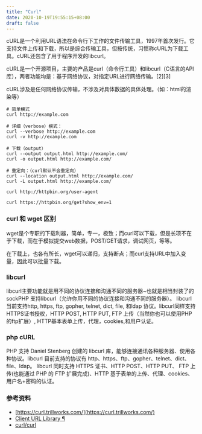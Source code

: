 ```yaml
---
title: "Curl"
date: 2020-10-19T19:55:15+08:00
draft: false
---
```


cURL是一个利用URL语法在命令行下工作的文件传输工具，1997年首次发行。它支持文件上传和下载，所以是综合传输工具，但按传统，习惯称cURL为下载工具。cURL还包含了用于程序开发的libcurl。

cURL是一个开源项目，主要的产品是curl（命令行工具）和libcurl（C语言的API库），两者功能均是：基于网络协议，对指定URL进行网络传输。[2][3]

cURL涉及是任何网络协议传输，不涉及对具体数据的具体处理。（如：html的渲染等）

```shell
# 简单模式
curl http://example.com

# 详细（verbose）模式：
curl --verbose http://example.com
curl -v http://example.com

# 下载（output）
curl --output output.html http://example.com/
curl -o output.html http://example.com/

# 重定向：（curl默认不会重定向）
curl --location output.html http://example.com/
curl -L output.html http://example.com/

curl http://httpbin.org/user-agent

curl https://httpbin.org/get?show_env=1

```


### curl 和 wget 区别

wget是个专职的下载利器，简单，专一，极致；而curl可以下载，但是长项不在于下载，而在于模拟提交web数据，POST/GET请求，调试网页，等等。

在下载上，也各有所长，wget可以递归，支持断点；而curl支持URL中加入变量，因此可以批量下载。

### libcurl

libcurl主要功能就是用不同的协议连接和沟通不同的服务器~也就是相当封装了的sockPHP 支持libcurl（允许你用不同的协议连接和沟通不同的服务器）。 libcurl当前支持http, https, ftp, gopher, telnet, dict, file, 和ldap 协议。libcurl同样支持HTTPS证书授权，HTTP POST, HTTP PUT, FTP 上传（当然你也可以使用PHP的ftp扩展）, HTTP基本表单上传，代理，cookies,和用户认证。

### php cURL

PHP 支持 Daniel Stenberg 创建的 libcurl 库，能够连接通讯各种服务器、使用各种协议。libcurl 目前支持的协议有 http、https、ftp、gopher、telnet、dict、file、ldap。 libcurl 同时支持 HTTPS 证书、HTTP POST、HTTP PUT、 FTP 上传(也能通过 PHP 的 FTP 扩展完成)、HTTP 基于表单的上传、代理、cookies、用户名+密码的认证。

### 参考资料
- [https://curl.trillworks.com/](https://curl.trillworks.com/)
- [Client URL Library ¶](https://www.php.net/manual/en/book.curl.php)
- [curl/curl](https://github.com/curl/curl)